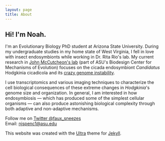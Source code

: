 ```yaml
---
layout: page
title: About
---
```


## Hi! I'm Noah.

I'm an Evolutionary Biology PhD student at Arizona State University. During my undergraduate studies in my home state of West Virginia, I fell in love with insect endosymbionts while working in Dr. Rita Rio's lab. My current research in [John McCutcheon's lab](http://mccutcheonlab.org) (part of ASU's Biodesign Center for Mechanisms of Evolution) focuses on the cicada endosymbiont *Candidatus* Hodgkinia cicadicola and its [crazy genome instability](https://www.theatlantic.com/science/archive/2021/05/cicada-brood-x-bacteria-chaos/618808/).  

I use transcriptomics and various imaging techniques to characterize the cell biological consequences of these extreme changes in *Hodgkinia*'s genome size and organization. In general, I am interested in how endosymbiosis ⁠— which has produced some of the simplest cellular organisms ⁠— can also produce astonishing biological complexity through both adaptive and non-adaptive mechanisms.

Follow me on [Twitter @faux_sneezes](https://twitter.com/faux_sneezes)  
Email: <njspenc1@asu.edu>



This website was created with the [Ultra](https://github.com/ronv/ultra) theme for [Jekyll](https://jekyllrb.com/).
